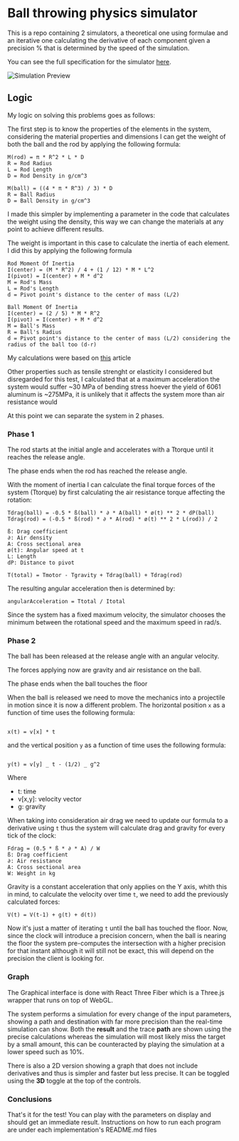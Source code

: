 # Ball throwing physics simulator
This is a repo containing 2 simulators, a theoretical one using formulae and an iterative one calculating the derivative of each component given a precision % that is determined by the speed of the simulation.

You can see the full specification for the simulator [here](./README-Asessment.md).

![Simulation Preview](./assets/video.gif)

## Logic
My logic on solving this problems goes as follows:

The first step is to know the properties of the elements in the system, considering the material properties and dimensions I can get the weight of both the ball and the rod by applying the following formula:

```
M(rod) = π * R^2 * L * D
R = Rod Radius
L = Rod Length
D = Rod Density in g/cm^3

M(ball) = ((4 * π * R^3) / 3) * D
R = Ball Radius
D = Ball Density in g/cm^3
```

I made this simpler by implementing a parameter in the code that calculates the weight using the density, this way we can change the materials at any point to achieve different results.

The weight is important in this case to calculate the inertia of each element. I did this by applying the following formula

```
Rod Moment Of Inertia
I(center) = (M * R^2) / 4 + (1 / 12) * M * L^2
I(pivot) = I(center) + M * d^2
M = Rod's Mass
L = Rod's Length
d = Pivot point's distance to the center of mass (L/2)
```

```
Ball Moment Of Inertia
I(center) = (2 / 5) * M * R^2
I(pivot) = I(center) + M * d^2
M = Ball's Mass
R = Ball's Radius
d = Pivot point's distance to the center of mass (L/2) considering the radius of the ball too (d-r)
```

My calculations were based on [this](https://pressbooks.bccampus.ca/douglasphys1107/chapter/9-4-dynamics-of-rotational-motion-rotational-inertia/) article

Other properties such as tensile strenght or elasticity I considered but disregarded for this test, I calculated that at a maximum acceleration the system would suffer ~30 MPa of bending stress hoever the yield of 6061 aluminum is ~275MPa, it is unlikely that it affects the system more than air resistance would

At this point we can separate the system in 2 phases.

### Phase 1

The rod starts at the initial angle and accelerates with a Ttorque until it reaches the release angle.

The phase ends when the rod has reached the release angle.

With the moment of inertia I can calculate the final torque forces of the system (Ttorque) by first calculating the air resistance torque affecting the rotation:

```
Tdrag(ball) = -0.5 * ß(ball) * ∂ * A(ball) * ø(t) ** 2 * dP(ball)
Tdrag(rod) = (-0.5 * ß(rod) * ∂ * A(rod) * ø(t) ** 2 * L(rod)) / 2

ß: Drag coefficient
∂: Air density
A: Cross sectional area
ø(t): Angular speed at t
L: Length
dP: Distance to pivot

T(total) = Tmotor - Tgravity + Tdrag(ball) + Tdrag(rod)
```

The resulting angular acceleration then is determined by:

```
angularAcceleration = Ttotal / Itotal
```

Since the system has a fixed maximum velocity, the simulator chooses the minimum between the rotational speed and the maximum speed in rad/s.

### Phase 2

The ball has been released at the release angle with an angular velocity.

The forces applying now are gravity and air resistance on the ball.

The phase ends when the ball touches the floor

When the ball is released we need to move the mechanics into a projectile in motion since it is now a different problem.
The horizontal position `x` as a function of time uses the following formula:

```

x(t) = v[x] * t

```

and the vertical position `y` as a function of time uses the following formula:

```

y(t) = v[y] _ t - (1/2) _ g^2

```

Where

-   t: time
-   v[x,y]: velocity vector
-   g: gravity

When taking into consideration air drag we need to update our formula to a derivative using `t` thus the system will calculate drag and gravity for every tick of the clock:

```
Fdrag = (0.5 * ß * ∂ * A) / W
ß: Drag coefficient
∂: Air resistance
A: Cross sectional area
W: Weight in kg

```

Gravity is a constant acceleration that only applies on the Y axis, whith this in mind, to calculate the velocity over time `t`, we need to add the previously calculated forces:

```
V(t) = V(t-1) + g(t) + d(t))
```

Now it's just a matter of iterating `t` until the ball has touched the floor. Now, since the clock will introduce a precision concern, when the ball is nearing the floor the system pre-computes the intersection with a higher precision for that instant although it will still not be exact, this will depend on the precision the client is looking for.

### Graph

The Graphical interface is done with React Three Fiber which is a Three.js wrapper that runs on top of WebGL.

The system performs a simulation for every change of the input parameters, showing a path and destination with far more precision than the real-time simulation can show. Both the **result** and the trace **path** are shown using the precise calculations whereas the simulation will most likely miss the target by a small amount, this can be counteracted by playing the simulation at a lower speed such as 10%.

There is also a 2D version showing a graph that does not include derivatives and thus is simpler and faster but less precise. It can be toggled using the **3D** toggle at the top of the controls.

### Conclusions

That's it for the test!
You can play with the parameters on display and should get an immediate result.
Instructions on how to run each program are under each implementation's README.md files

```

```
